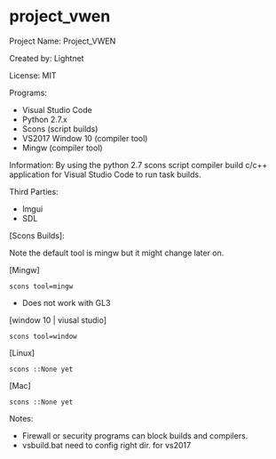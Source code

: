 # project_vwen

Project Name: Project_VWEN

Created by: Lightnet

License: MIT

Programs:
 * Visual Studio Code
 * Python 2.7.x
  * Scons (script builds)
 * VS2017 Window 10 (compiler tool)
 * Mingw (compiler tool)

Information: By using the python 2.7 scons script compiler build c/c++ application for Visual Studio Code to run task builds.


Third Parties:
 * Imgui
 * SDL 


[Scons Builds]:

Note the default tool is mingw but it might change later on.

[Mingw]

   `scons tool=mingw`
   
   * Does not work with GL3

[window 10 | viusal studio]

   `scons tool=window`

[Linux]

   `scons ::None yet` 

[Mac]

   `scons ::None yet` 

Notes:
 * Firewall or security programs can block builds and compilers.
 * vsbuild.bat need to config right dir. for vs2017